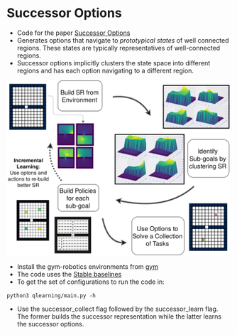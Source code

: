 # Successor Options

* Code for the paper [Successor Options](https://www.ijcai.org/proceedings/2019/0458.pdf)
* Generates options that navigate to *prototypical states* of well
  connected regions. These states are typically representatives of
  well-connected regions.
* Successor options implicitly clusters the state space into different
  regions and has each option navigating to a different region.

![Successor Options overview](./assets/intro.png)

* Install the gym-robotics environments from [gym](https://gym.openai.com/envs/#robotics)
* The code uses the [Stable baselines](https://github.com/hill-a/stable-baselines)
* To get the set of configurations to run the code in:
```
python3 qlearning/main.py -h
```

* Use the successor_collect flag followed by the  successor_learn flag.
  The former builds the successor representation while the latter learns
  the successor options.

